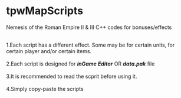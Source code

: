 # tpwMapScripts
Nemesis of the Roman Empire II &amp; III C++ codes for bonuses/effects

<br>1.Each script has a different effect. Some may be for certain units, for certain player and/or certain items.</br>
<br>2.Each script is designed for ***inGame Editor*** OR ***data.pak*** file</br>
<br>3.It is recommended to read the scprit before using it.</br>
<br>4.Simply copy-paste the scripts</br>

